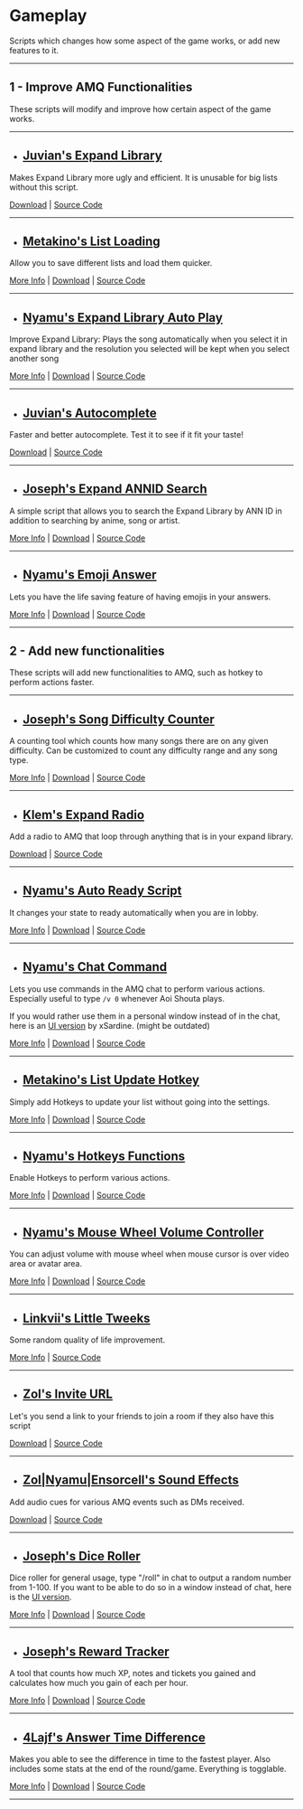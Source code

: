 # **Gameplay**

Scripts which changes how some aspect of the game works, or add new features to it.

---

## **1 - Improve AMQ Functionalities**

These scripts will modify and improve how certain aspect of the game works.

---

- ## <ins>Juvian's Expand Library</ins>

Makes Expand Library more ugly and efficient. It is unusable for big lists without this script.

[Download](https://github.com/amq-script-project/AMQ-Scripts/raw/master/gameplay/amqExpandLibrary.user.js) |
[Source Code](https://github.com/amq-script-project/AMQ-Scripts/blob/master/gameplay/amqExpandLibrary.user.js)

---

- ## <ins>Metakino's List Loading</ins>

Allow you to save different lists and load them quicker.

[More Info](https://github.com/Metakino/AMQ-MetakinoScript#ver-12---stable-no-bug-reported-yet) |
[Download](https://github.com/Metakino/AMQ-MetakinoScript/raw/master/AMQ%20List%20Saving%20%26%20Quick%20Load.user.js) |
[Source Code](https://github.com/Metakino/AMQ-MetakinoScript/blob/master/AMQ%20List%20Saving%20%26%20Quick%20Load.user.js)

---

- ## <ins>Nyamu's Expand Library Auto Play</ins>

Improve Expand Library: Plays the song automatically when you select it in expand library and the resolution you selected will be kept when you select another song

[More Info](https://github.com/nyamu-amq/amq_scripts#amqexpandlibraryautoplayuserjs) |
[Download](https://github.com/nyamu-amq/amq_scripts/raw/master/amqExpandLibraryAutoplay.user.js) |
[Source Code](https://github.com/nyamu-amq/amq_scripts/blob/master/amqExpandLibraryAutoplay.user.js)

---

- ## <ins>Juvian's Autocomplete</ins>

Faster and better autocomplete. Test it to see if it fit your taste!

[Download](https://github.com/amq-script-project/AMQ-Scripts/raw/master/gameplay/amqAutocomplete.user.js) |
[Source Code](https://github.com/amq-script-project/AMQ-Scripts/blob/master/gameplay/amqAutocomplete.user.js)

---

- ## <ins>Joseph's Expand ANNID Search</ins>

A simple script that allows you to search the Expand Library by ANN ID in addition to searching by anime, song or artist.

[More Info](https://github.com/TheJoseph98/AMQ-Scripts#expand-library-search-by-ann-id-amqsearchexpandanniduserjs) |
[Download](https://github.com/TheJoseph98/AMQ-Scripts/raw/master/amqExpandSearchANNID.user.js) |
[Source Code](https://github.com/TheJoseph98/AMQ-Scripts/blob/master/amqExpandSearchANNID.user.js)

---

- ## <ins>Nyamu's Emoji Answer</ins>

Lets you have the life saving feature of having emojis in your answers.

[More Info](https://github.com/nyamu-amq/amq_scripts#amqemojianswerjs) |
[Download](https://github.com/nyamu-amq/amq_scripts/raw/master/amqEmojiAnswer.user.js) |
[Source Code](https://github.com/nyamu-amq/amq_scripts/blob/master/amqEmojiAnswer.user.js)

---

## **2 - Add new functionalities**

These scripts will add new functionalities to AMQ, such as hotkey to perform actions faster.

---

- ## <ins>Joseph's Song Difficulty Counter</ins>

A counting tool which counts how many songs there are on any given difficulty. Can be customized to count any difficulty range and any song type.

[More Info](https://github.com/TheJoseph98/AMQ-Scripts#song-difficulty-counter-amqsongdifficultycounteruserjs) |
[Download](https://github.com/TheJoseph98/AMQ-Scripts/raw/master/amqSongDifficultyCounter.user.js) |
[Source Code](https://github.com/TheJoseph98/AMQ-Scripts/blob/master/amqSongDifficultyCounter.user.js)

---

- ## <ins>Klem's Expand Radio</ins>

Add a radio to AMQ that loop through anything that is in your expand library.

[Download](https://github.com/Klemkinis/AMQ-Expand-Library-Radio/raw/main/Expand%20Library%20Radio.user.js) |
[Source Code](https://github.com/Klemkinis/AMQ-Expand-Library-Radio/blob/main/Expand%20Library%20Radio.user.js)

---

- ## <ins>Nyamu's Auto Ready Script</ins>

It changes your state to ready automatically when you are in lobby.

[More Info](https://github.com/nyamu-amq/amq_scripts#amqautoreadyuserjs) |
[Download](https://github.com/nyamu-amq/amq_scripts/raw/master/amqAutoReady.user.js) |
[Source Code](https://github.com/nyamu-amq/amq_scripts/blob/master/amqAutoReady.user.js)

---

- ## <ins>Nyamu's Chat Command</ins>

Lets you use commands in the AMQ chat to perform various actions. Especially useful to type `/v 0` whenever Aoi Shouta plays.

If you would rather use them in a personal window instead of in the chat, here is an [UI version](https://github.com/xSardine/AMQ-Stuff/raw/main/NyamuCommandWindow/Nyamu_Command_Window.user.js) by xSardine. (might be outdated)

[More Info](https://github.com/nyamu-amq/amq_scripts#amqchatcommandsuserjs) |
[Download](https://github.com/nyamu-amq/amq_scripts/raw/master/amqChatCommands.user.js) |
[Source Code](https://github.com/nyamu-amq/amq_scripts/blob/master/amqChatCommands.user.js)

---

- ## <ins>Metakino's List Update Hotkey</ins>

Simply add Hotkeys to update your list without going into the settings.

[More Info](https://github.com/Metakino/AMQ-MetakinoScript#update-hotkey) |
[Download](https://github.com/Metakino/AMQ-MetakinoScript/raw/master/AMQ%20Updatehotkey.user.js) |
[Source Code](https://github.com/Metakino/AMQ-MetakinoScript/blob/master/AMQ%20Updatehotkey.user.js)

---

- ## <ins>Nyamu's Hotkeys Functions</ins>

Enable Hotkeys to perform various actions.

[More Info](https://github.com/nyamu-amq/amq_scripts#amqhotkeyfunctionsuserjs) |
[Download](https://github.com/nyamu-amq/amq_scripts/raw/master/amqHotkeyFunctions.user.js) |
[Source Code](https://github.com/nyamu-amq/amq_scripts/blob/master/amqHotkeyFunctions.user.js)

---

- ## <ins>Nyamu's Mouse Wheel Volume Controller</ins>

You can adjust volume with mouse wheel when mouse cursor is over video area or avatar area.

[More Info](https://github.com/nyamu-amq/amq_scripts#amqmousewheelvolumecontroluserjs) |
[Download](https://github.com/nyamu-amq/amq_scripts/raw/master/amqMousewheelVolumeControl.user.js) |
[Source Code](https://github.com/nyamu-amq/amq_scripts/blob/master/amqMousewheelVolumeControl.user.js)

---

- ## <ins>Linkvii's Little Tweeks</ins>

Some random quality of life improvement.

[More Info](https://github.com/linkviii/amqTweek#amqtweek) |
[Source Code](https://github.com/linkviii/amqTweek/blob/master/viii_amq.js)

---

- ## <ins>Zol's Invite URL</ins>

Let's you send a link to your friends to join a room if they also have this script

[Download](https://github.com/amq-script-project/AMQ-Scripts/raw/master/gameplay/amqInviteURL.user.js) |
[Source Code](https://github.com/amq-script-project/AMQ-Scripts/blob/master/gameplay/amqInviteURL.user.js)

---

- ## <ins>Zol|Nyamu|Ensorcell's Sound Effects</ins>

Add audio cues for various AMQ events such as DMs received.

[Download](https://github.com/Zolhungaj/amq-scripts/raw/master/notificationSounds.user.js) |
[Source Code](https://github.com/Zolhungaj/amq-scripts/blob/master/notificationSounds.user.js)

---

- ## <ins>Joseph's Dice Roller</ins>

Dice roller for general usage, type "/roll" in chat to output a random number from 1-100. If you want to be able to do so in a window instead of chat, here is the [UI version](https://github.com/TheJoseph98/AMQ-Scripts/raw/master/amqDiceRollerUI.user.js).

[More Info](https://github.com/TheJoseph98/AMQ-Scripts#dice-roller-amqdicerolleruserjs) |
[Download](https://github.com/TheJoseph98/AMQ-Scripts/raw/master/amqDiceRoller.user.js) |
[Source Code](https://github.com/TheJoseph98/AMQ-Scripts/blob/master/amqDiceRoller.user.js)

---

- ## <ins>Joseph's Reward Tracker</ins>

A tool that counts how much XP, notes and tickets you gained and calculates how much you gain of each per hour.

[More Info](https://github.com/TheJoseph98/AMQ-Scripts#rewards-tracker-amqrewardstrackeruserjs) |
[Download](https://github.com/TheJoseph98/AMQ-Scripts/raw/master/amqRewardsTracker.user.js) |
[Source Code](https://github.com/TheJoseph98/AMQ-Scripts/blob/master/amqRewardsTracker.user.js)

---

- ## <ins>4Lajf's Answer Time Difference</ins>

Makes you able to see the difference in time to the fastest player. Also includes some stats at the end of the round/game. Everything is togglable.

[More Info](https://github.com/4Lajf/amq-scripts) |
[Download](https://github.com/4Lajf/amq-scripts/raw/main/amqAnswerTimeDiference.user.js) |
[Source Code](https://github.com/4Lajf/amq-scripts/blob/main/amqAnswerTimeDiference.user.js)

---
